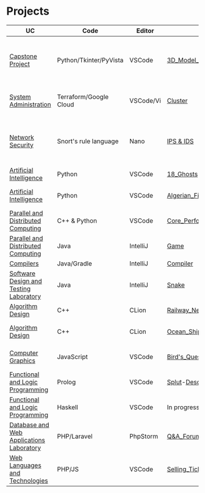 # Projects
| UC   | Code      | Editor    | Title            | Description                                  |
|------|-----------|-----------|------------------|----------------------------------------------|
| [Capstone Project](https://sigarra.up.pt/feup/en/UCURR_GERAL.FICHA_UC_VIEW?pv_ocorrencia_id=484443)| Python/Tkinter/PyVista  | VSCode   |[3D_Model_to_Immersive_Model](https://github.com/Rui-Pedro-Borges-Silva/projects/tree/main/course_projects/3D_Model_to_Immersive_Model)| robust tool designed to convert CSV data into 3D model formats
| [System Administration](https://sigarra.up.pt/fcup/en/ucurr_geral.ficha_uc_view?pv_ocorrencia_id=528117)   | Terraform/Google Cloud       | VSCode/Vi     | [Cluster](https://github.com/Rui-Pedro-Borges-Silva/projects/tree/main/course_projects/Ceph_Cluster)  | Ceph Cluster all configured in terraform                      |
|  [Network Security](https://sigarra.up.pt/fcup/en/UCURR_GERAL.FICHA_UC_VIEW?pv_ocorrencia_id=527970)  |  Snort's rule language    | Nano   |   [IPS & IDS](https://github.com/Rui-Pedro-Borges-Silva/projects/tree/main/course_projects/Network_Secutiry)   |   Proposing advanced IPS upgrades, countering unknowns   |
| [Artificial Intelligence](https://sigarra.up.pt/feup/en/ucurr_geral.ficha_uc_view?pv_ocorrencia_id=501691) | Python      | VSCode  | [18_Ghosts](https://github.com/Rui-Pedro-Borges-Silva/projects/tree/main/course_projects/18_Ghosts)-[Description](https://boardgamegeek.com/boardgame/70116/18-ghosts)           | Classic game                                 |
| [Artificial Intelligence](https://sigarra.up.pt/feup/en/ucurr_geral.ficha_uc_view?pv_ocorrencia_id=501691) | Python      | VSCode  | [Algerian_Fires](https://github.com/Rui-Pedro-Borges-Silva/projects/tree/main/course_projects/AlgerianFires)           | Utilizing weather to predict fire                                  |
| [Parallel and Distributed Computing](https://sigarra.up.pt/feup/en/ucurr_geral.ficha_uc_view?pv_ocorrencia_id=501690) | C++ & Python      | VSCode  | [Core_Performance](https://github.com/Rui-Pedro-Borges-Silva/projects/tree/main/course_projects/Core_performance)           | Performance evaluation of a single core                                 |
| [Parallel and Distributed Computing](https://sigarra.up.pt/feup/en/ucurr_geral.ficha_uc_view?pv_ocorrencia_id=501690) | Java      | IntelliJ  | [Game](https://github.com/Rui-Pedro-Borges-Silva/projects/tree/main/course_projects/Game_server)           | Game with server and clients                                 |
| [Compilers](https://sigarra.up.pt/feup/en/UCURR_GERAL.FICHA_UC_VIEW?pv_ocorrencia_id=501688) | Java/Gradle      | IntelliJ  | [Compiler](https://github.com/Rui-Pedro-Borges-Silva/projects/tree/main/course_projects/compiler)           | Compiler                                 |
| [Software Design and Testing Laboratory](https://sigarra.up.pt/feup/en/ucurr_geral.ficha_uc_view?pv_ocorrencia_id=501676) | Java      | IntelliJ  | [Snake](https://github.com/Rui-Pedro-Borges-Silva/projects/tree/main/course_projects/Improved_Snake)           | Classic game                                 |
| [Algorithm Design](https://sigarra.up.pt/feup/en/ucurr_geral.ficha_uc_view?pv_ocorrencia_id=501678)   | C++       | CLion     | [Railway_Network](https://github.com/Rui-Pedro-Borges-Silva/projects/tree/main/course_projects/Railway_Network)  | Using greedy algorithms                      |
| [Algorithm Design](https://sigarra.up.pt/feup/en/ucurr_geral.ficha_uc_view?pv_ocorrencia_id=501678)   | C++       | CLion     | [Ocean_Shipping](https://github.com/Rui-Pedro-Borges-Silva/projects/tree/main/course_projects/Ocean_Shipping)   | Using dynamic programming                    |
| [Computer Graphics](https://sigarra.up.pt/feup/en/ucurr_geral.ficha_uc_view?pv_ocorrencia_id=501689)   | JavaScript| VSCode    | [Bird's_Quest](https://github.com/Rui-Pedro-Borges-Silva/projects/tree/main/course_projects/Birds_Quest)     | Using WebCGF library                         |
| [Functional and Logic Programming](https://sigarra.up.pt/feup/en/ucurr_geral.ficha_uc_view?pv_ocorrencia_id=520329)  | Prolog    | VSCode    | [Splut](https://github.com/Rui-Pedro-Borges-Silva/projects/tree/main/course_projects/Splut)-[Description](https://www.iggamecenter.com/en/rules/splut)       | Using logic programming                      |
| [Functional and Logic Programming](https://sigarra.up.pt/feup/en/ucurr_geral.ficha_uc_view?pv_ocorrencia_id=520329)  | Haskell   | VSCode    | In progress      | Using functional programming                 |
| [Database and Web Applications Laboratory](https://sigarra.up.pt/feup/en/ucurr_geral.ficha_uc_view?pv_ocorrencia_id=520328) | PHP/Laravel   | PhpStorm  | [Q&A_Forum](https://github.com/Rui-Pedro-Borges-Silva/projects/tree/main/course_projects/Forum)      | Collaborative Q&A website using MVC                    |
| [Web Languages and Technologies](https://sigarra.up.pt/feup/en/ucurr_geral.ficha_uc_view?pv_ocorrencia_id=520324) | PHP/JS   | VSCode  | [Selling_Tickets](https://github.com/Rui-Pedro-Borges-Silva/projects/tree/main/course_projects/Ticket_Website)      | Website tickets                    |

